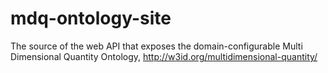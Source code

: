 # mdq-ontology-site
The source of the web API that exposes the domain-configurable Multi Dimensional Quantity Ontology, http://w3id.org/multidimensional-quantity/
